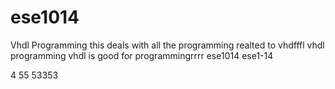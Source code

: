 # ese1014
Vhdl Programming
this deals with all the programming realted to vhdfffl
vhdl programming
vhdl is good for programmingrrrr
ese1014
ese1-14

4
55
53353
